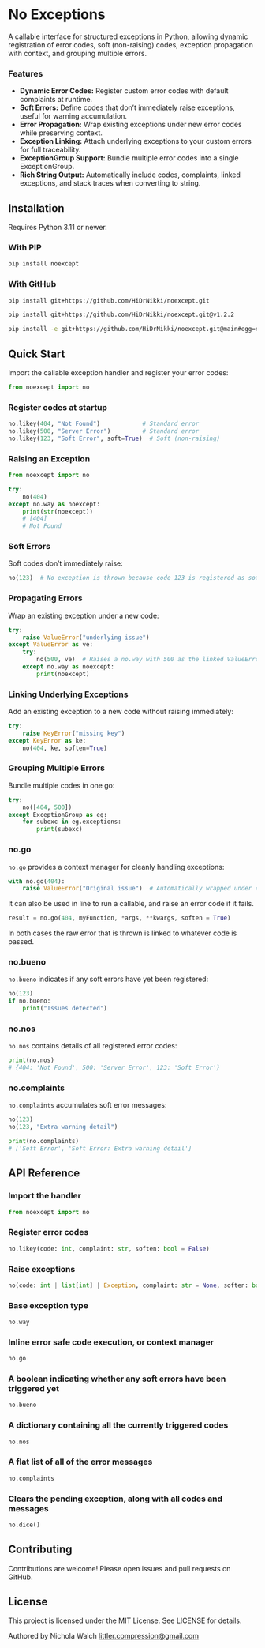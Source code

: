 # No Exceptions

A callable interface for structured exceptions in Python, allowing dynamic registration of error codes, soft (non-raising) codes, exception propagation with context, and grouping multiple errors.

### Features

* **Dynamic Error Codes:** Register custom error codes with default complaints at runtime.
* **Soft Errors:** Define codes that don’t immediately raise exceptions, useful for warning accumulation.
* **Error Propagation:** Wrap existing exceptions under new error codes while preserving context.
* **Exception Linking:** Attach underlying exceptions to your custom errors for full traceability.
* **ExceptionGroup Support:** Bundle multiple error codes into a single ExceptionGroup.
* **Rich String Output:** Automatically include codes, complaints, linked exceptions, and stack traces when converting to string.

## Installation

Requires Python 3.11 or newer.

### With PIP

```bash
pip install noexcept
```

### With GitHub

```bash
pip install git+https://github.com/HiDrNikki/noexcept.git

pip install git+https://github.com/HiDrNikki/noexcept.git@v1.2.2

pip install -e git+https://github.com/HiDrNikki/noexcept.git@main#egg=noexcept
```

## Quick Start

Import the callable exception handler and register your error codes:

```python
from noexcept import no
```

### Register codes at startup

```python
no.likey(404, "Not Found")            # Standard error
no.likey(500, "Server Error")         # Standard error
no.likey(123, "Soft Error", soft=True)  # Soft (non-raising)
```

### Raising an Exception

```python
from noexcept import no

try:
    no(404)
except no.way as noexcept:
    print(str(noexcept))
    # [404]
    # Not Found
```

### Soft Errors

Soft codes don’t immediately raise:

```python
no(123)  # No exception is thrown because code 123 is registered as soft
```

### Propagating Errors

Wrap an existing exception under a new code:

```python
try:
    raise ValueError("underlying issue")
except ValueError as ve:
    try:
        no(500, ve)  # Raises a no.way with 500 as the linked ValueError
    except no.way as noexcept:
        print(noexcept)
```

### Linking Underlying Exceptions

Add an existing exception to a new code without raising immediately:

```python
try:
    raise KeyError("missing key")
except KeyError as ke:
    no(404, ke, soften=True)
```

### Grouping Multiple Errors

Bundle multiple codes in one go:

```python
try:
    no([404, 500])
except ExceptionGroup as eg:
    for subexc in eg.exceptions:
        print(subexc)
```
### no.go

`no.go` provides a context manager for cleanly handling exceptions:

```python
with no.go(404):
    raise ValueError("Original issue")  # Automatically wrapped under code 404
```
It can also be used in line to run a callable, and raise an error code if it fails.
```python
result = no.go(404, myFunction, *args, **kwargs, soften = True)
```
In both cases the raw error that is thrown is linked to whatever code is passed.
### no.bueno

`no.bueno` indicates if any soft errors have yet been registered:

```python
no(123)
if no.bueno:
    print("Issues detected")
```

### no.nos

`no.nos` contains details of all registered error codes:

```python
print(no.nos)
# {404: 'Not Found', 500: 'Server Error', 123: 'Soft Error'}
```

### no.complaints

`no.complaints` accumulates soft error messages:

```python
no(123)
no(123, "Extra warning detail")

print(no.complaints)
# ['Soft Error', 'Soft Error: Extra warning detail']
```

## API Reference
### Import the handler
```python
from noexcept import no
```
### Register error codes
```python
no.likey(code: int, complaint: str, soften: bool = False)
```
### Raise exceptions
```python
no(code: int | list[int] | Exception, complaint: str = None, soften: bool = False)
```
### Base exception type
```python
no.way
```
### Inline error safe code execution, or context manager
```python
no.go
```
### A boolean indicating whether any soft errors have been triggered yet
```python
no.bueno
```
### A dictionary containing all the currently triggered codes
```python
no.nos
```
### A flat list of all of the error messages
```python
no.complaints
```
### Clears the pending exception, along with all codes and messages
```python
no.dice()
```

## Contributing

Contributions are welcome! Please open issues and pull requests on GitHub.

## License

This project is licensed under the MIT License. See LICENSE for details.

Authored by Nichola Walch [littler.compression@gmail.com](mailto:littler.compression@gmail.com)
